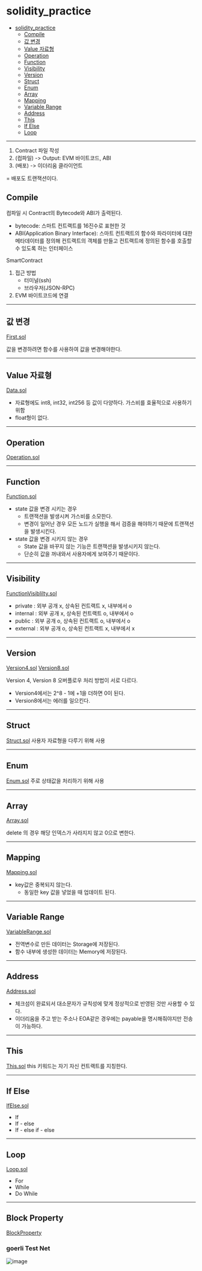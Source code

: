 # solidity_practice

- [solidity_practice](#solidity_practice)
  - [Compile](#compile)
  - [값 변경](#값-변경)
  - [Value 자료형](#value-자료형)
  - [Operation](#operation)
  - [Function](#function)
  - [Visibility](#visibility)
  - [Version](#version)
  - [Struct](#struct)
  - [Enum](#enum)
  - [Array](#array)
  - [Mapping](#mapping)
  - [Variable Range](#variable-range)
  - [Address](#address)
  - [This](#this)
  - [If Else](#if-else)
  - [Loop](#loop)

---

1. Contract 파일 작성
2. (컴파일) -> Output: EVM 바이트코드, ABI
3. (배포) -> 이더리움 클라이언트

= 배포도 트랜잭션이다.

## Compile

컴파일 시 Contract의 Bytecode와 ABI가 출력된다.

- bytecode: 스마트 컨트랙트를 16진수로 표현한 것
- ABI(Application Binary Interface): 스마트 컨트랙트의 함수와 파라미터에 대한 메타데이터를 정의해 컨트랙트의 객체를 만들고 컨트랙트에 정의된 함수를 호출할 수 있도록 하는 인터페이스

SmartContract

1. 접근 방법
   - 터미널(ssh)
   - 브라우저(JSON-RPC)
2. EVM 바이트코드에 연결

---

## 값 변경

[First.sol](https://github.com/FDongFDong/solidity_practice/blob/main/contracts/First.sol)

값을 변경하려면 함수를 사용하여 값을 변경해야한다.

---

## Value 자료형

[Data.sol](https://github.com/FDongFDong/solidity_practice/blob/main/contracts/Data.sol)

- 자료형에도 int8, int32, int256 등 값이 다양하다.
  가스비를 효율적으로 사용하기 위함
- float형이 없다.

---

## Operation

[Operation.sol](https://github.com/FDongFDong/solidity_practice/blob/main/contracts/Operation.sol)

---

## Function

[Function.sol](https://github.com/FDongFDong/solidity_practice/blob/main/contracts/Function.sol)

- state 값을 변경 시키는 경우
  - 트랜잭션을 발생시켜 가스비를 소모한다.
  - 변경이 일어난 경우 모든 노드가 실행을 해서 검증을 해야하기 때문에 트랜잭션을 발생시킨다.
- state 값을 변경 시키지 않는 경우
  - State 값을 바꾸지 않는 기능은 트랜잭션을 발생시키지 않는다.
  - 단순히 값을 꺼내와서 사용자에게 보여주기 때문이다.

---

## Visibility

[FunctionVisiblilty.sol](https://github.com/FDongFDong/solidity_practice/blob/main/contracts/Function.sol)

- private : 외부 공개 x, 상속된 컨트랙트 x, 내부에서 o
- internal : 외부 공개 x, 상속된 컨트랙트 o, 내부에서 o
- public : 외부 공개 o, 상속된 컨트랙트 o, 내부에서 o
- external : 외부 공개 o, 상속된 컨트랙트 x, 내부에서 x

---

## Version

[Version4.sol](https://github.com/FDongFDong/solidity_practice/blob/main/contracts/Function.sol)
[Version8.sol](https://github.com/FDongFDong/solidity_practice/blob/main/contracts/Version8.sol)

Version 4, Version 8 오버플로우 처리 방법이 서로 다르다.

- Version4에서는 2^8 - 1에 +1을 더하면 0이 된다.
- Version8에서는 에러를 일으킨다.

---

## Struct

[Struct.sol](https://github.com/FDongFDong/solidity_practice/blob/main/contracts/Struct.sol)
사용자 자료형을 다루기 위해 사용

---

## Enum

[Enum.sol](https://github.com/FDongFDong/solidity_practice/blob/main/contracts/Enum.sol)
주로 상태값을 처리하기 위해 사용

---

## Array

[Array.sol](https://github.com/FDongFDong/solidity_practice/blob/main/contracts/Array.sol)

delete 의 경우 해당 인덱스가 사라지지 않고 0으로 변한다.

---

## Mapping

[Mapping.sol](https://github.com/FDongFDong/solidity_practice/blob/main/contracts/Mapping.sol)

- key값은 중복되지 않는다.
  - 동일한 key 값을 넣었을 때 업데이트 된다.

---

## Variable Range

[VariableRange.sol](https://github.com/FDongFDong/solidity_practice/blob/main/contracts/VariableRange.sol)

- 전역변수로 만든 데이터는 Storage에 저장된다.
- 함수 내부에 생성한 데이터는 Memory에 저장된다.

---

## Address

[Address.sol](https://github.com/FDongFDong/solidity_practice/blob/main/contracts/Address.sol)

- 체크섬이 완료되서 대소문자가 규칙성에 맞게 정상적으로 반영된 것만 사용할 수 있다.
- 이더리움을 주고 받는 주소나 EOA같은 경우에는 payable을 명시해줘야지만 전송이 가능하다.

---

## This

[This.sol](https://github.com/FDongFDong/solidity_practice/blob/main/contracts/This.sol)
this 키워드는 자기 자신 컨트랙트를 지칭한다.

---

## If Else

[IfElse.sol]()

- If
- If - else
- If - else if - else

---

## Loop

[Loop.sol]()

- For
- While
- Do While

___
## Block Property
[BlockProperty]()

### goerli Test Net
![image](https://user-images.githubusercontent.com/20445415/198577384-03db8955-0ea9-469a-920e-3841e45e627e.png)
